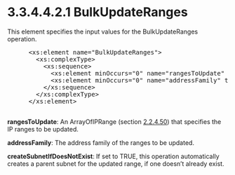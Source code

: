 <html dir="LTR" xmlns:mshelp="http://msdn.microsoft.com/mshelp" xmlns:ddue="http://ddue.schemas.microsoft.com/authoring/2003/5" xmlns:xlink="http://www.w3.org/1999/xlink" xmlns:tool="http://www.microsoft.com/tooltip">
 <body>
 <div id="header">
 <h1 class="heading">3.3.4.4.2.1 BulkUpdateRanges</h1>
 </div>
 <div id="mainSection">
 <div id="mainBody">
 <div id="allHistory" class="saveHistory"></div>
 <div id="sectionSection0" class="section" name="collapseableSection">
 

<p>This element specifies the input values for the
BulkUpdateRanges operation.</p>

<dl>
<dd>
<div><pre> &lt;xs:element name=&quot;BulkUpdateRanges&quot;&gt;
   &lt;xs:complexType&gt;
     &lt;xs:sequence&gt;
       &lt;xs:element minOccurs=&quot;0&quot; name=&quot;rangesToUpdate&quot; nillable=&quot;true&quot; type=&quot;ipam:ArrayOfIPRange&quot; /&gt;
       &lt;xs:element minOccurs=&quot;0&quot; name=&quot;addressFamily&quot; type=&quot;syssock:AddressFamily&quot; /&gt;
     &lt;/xs:sequence&gt;
   &lt;/xs:complexType&gt;
 &lt;/xs:element&gt;
  
</pre></div>
</dd></dl>

<p><b>rangesToUpdate</b>: An ArrayOfIPRange (section <a href="244f7a80-09a2-48b1-b7e2-077aba8db70d.md">2.2.4.50</a>) that specifies
the IP ranges to be updated.</p>

<p><b>addressFamily</b>: The address family of the
ranges to be updated.</p>

<p><b>createSubnetIfDoesNotExist</b>: If set to TRUE,
this operation automatically creates a parent subnet for the updated range, if
one doesn’t already exist.</p>


 </div>
 </div>
 </div>
 </body>
</html>